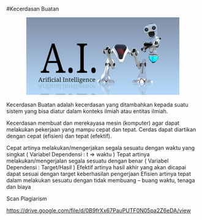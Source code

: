 #Kecerdasan Buatan

<p align="center">
  <img src="/img/artificialintelligence1_1438602857.png" width="400px">
</p>


Kecerdasan Buatan adalah kecerdasan yang ditambahkan kepada suatu sistem yang bisa diatur dalam konteks ilmiah atau entitas ilmiah. 

Kecerdasan  membuat dan merekayasa mesin (komputer) agar dapat melakukan pekerjaan yang mampu cepat dan tepat. Cerdas dapat diartikan dengan cepat (efisien) dan tepat (efektif).

Cepat artinya melakukan/mengerjakan segala sesuatu dengan waktu yang singkat ( Variabel Dependensi : t => waktu )
Tepat artinya melakukan/mengerjalan segala sesuatu dengan benar ( Variabel Dependensi : Target/Hasil )
Efektif artinya hasil akhir yang akan dicapai dapat sesuai dengan target keberhasilan pengerjaan
Efisien artinya tepat dalam melakukan sesuatu dengan tidak membuang – buang waktu, tenaga dan biaya

Scan Plagiarism

https://drive.google.com/file/d/0B9frXx67PauPUTF0N05pa2Z6eDA/view